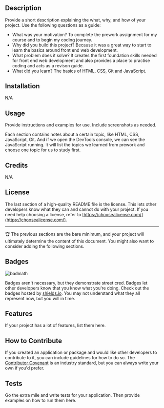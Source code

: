 # <PreWork Study Guide Webpage >

## Description

Provide a short description explaining the what, why, and how of your project. Use the following questions as a guide:

- What was your motivation? To complete the prework assignment for my course and to begin my coding journey.
- Why did you build this project? Because it was a great way to start to learn the basics around front end web development.
- What problem does it solve? It creates the first foundation skills needed for front end web development and also provides a place to practise coding and acts as a revison guide.
- What did you learn? The basics of HTML, CSS, Git and JavaScript.

## Installation

N/A

## Usage

Provide instructions and examples for use. Include screenshots as needed.

Each section contains notes about a certain topic, like HTML, CSS, JavaScript, Git. And if we open the DevTools console, we can see the JavaScript running. It will list the topics we learned from prework and choose one topic for us to study first.

## Credits

N/A

## License

The last section of a high-quality README file is the license. This lets other developers know what they can and cannot do with your project. If you need help choosing a license, refer to [https://choosealicense.com/](https://choosealicense.com/).

---

🏆 The previous sections are the bare minimum, and your project will ultimately determine the content of this document. You might also want to consider adding the following sections.

## Badges

![badmath](https://img.shields.io/github/languages/top/nielsenjared/badmath)

Badges aren't necessary, but they demonstrate street cred. Badges let other developers know that you know what you're doing. Check out the badges hosted by [shields.io](https://shields.io/). You may not understand what they all represent now, but you will in time.

## Features

If your project has a lot of features, list them here.

## How to Contribute

If you created an application or package and would like other developers to contribute to it, you can include guidelines for how to do so. The [Contributor Covenant](https://www.contributor-covenant.org/) is an industry standard, but you can always write your own if you'd prefer.

## Tests

Go the extra mile and write tests for your application. Then provide examples on how to run them here.
